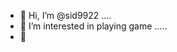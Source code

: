 - 👋 Hi, I’m @sid9922 ....
- 👀 I’m interested in playing game .....
- 👋 

<!---
sid9922/sid9922 is a ✨ special ✨ repository because its `README.md` (this file) appears on your GitHub profile.
You can click the Preview link to take a look at your changes.
--->

